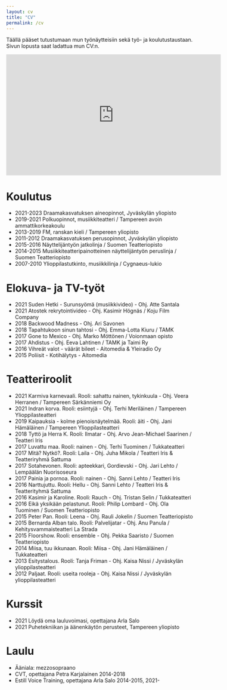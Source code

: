 ```yaml
---
layout: cv
title: "CV"
permalink: /cv
---
```


Täällä pääset tutustumaan mun työnäytteisiin sekä työ- ja koulutustaustaan. Sivun lopusta saat ladattua mun CV:n.

<iframe width="576" height="324" src="https://www.youtube.com/embed/98BxLvTSQhU" title="YouTube video player" frameborder="0" allow="accelerometer; autoplay; clipboard-write; encrypted-media; gyroscope; picture-in-picture" allowfullscreen> </iframe>

# Koulutus
* 2021-2023 Draamakasvatuksen aineopinnot, Jyväskylän yliopisto
* 2019-2021 Polkuopinnot, musiikkiteatteri / Tampereen avoin ammattikorkeakoulu
* 2013-2019 FM, ranskan kieli / Tampereen yliopisto
* 2011-2012 Draamakasvatuksen perusopinnot, Jyväskylän yliopisto
* 2015-2016 Näyttelijäntyön jatkolinja / Suomen Teatteriopisto
* 2014-2015 Musiikkiteatteripainotteinen näyttelijäntyön peruslinja / Suomen Teatteriopisto
* 2007-2010 Ylioppilastutkinto, musiikkilinja / Cygnaeus-lukio

# Elokuva- ja TV-työt
* 2021 Suden Hetki - Surunsyömä (musiikkivideo) - Ohj. Atte Santala
* 2021 Atostek rekrytointivideo - Ohj. Kasimir Högnäs / Koju Film Company
* 2018 Backwood Madness - Ohj. Ari Savonen
* 2018 Tapahtukoon sinun tahtosi - Ohj. Emma-Lotta Kiuru / TAMK
* 2017 Gone to Mexico - Ohj. Marko Möttönen / Voionmaan opisto
* 2017 Ahdistus - Ohj. Eeva Lahtinen / TAMK ja Taimi Ry
* 2016 Vihreät valot - väärät bileet - Aitomedia & Yleiradio Oy
* 2015 Poliisit - Kotihälytys - Aitomedia

# Teatteriroolit
* 2021 Karmiva karnevaali. Rooli: sahattu nainen, tykinkuula - Ohj. Veera Herranen / Tampereen Särkänniemi Oy
* 2021 Indran korva. Rooli: esiintyjä - Ohj. Terhi Meriläinen / Tampereen Ylioppilasteatteri
* 2019 Kaipauksia - kolme pienoisnäytelmää. Rooli: äiti - Ohj. Jani Hämäläinen / Tampereen Ylioppilasteatteri
* 2018 Tyttö ja Herra K. Rooli: Ilmatar - Ohj. Arvo Jean-Michael Saarinen / Teatteri Iris
* 2017 Luvattu maa. Rooli: nainen - Ohj. Terhi Tuominen / Tukkateatteri
* 2017 Mitä? Nytkö?. Rooli: Laila - Ohj. Juha Mikola / Teatteri Iris & Teatteriryhmä Sattuma
* 2017 Sotahevonen. Rooli: apteekkari, Gordievski - Ohj. Jari Lehto / Lempäälän Nuorisoseura
* 2017 Painia ja pornoa. Rooli: nainen - Ohj. Sanni Lehto / Teatteri Iris
* 2016 Narttujuttu. Rooli: Hellu - Ohj. Sanni Lehto / Teatteri Iris & Teatterityhmä Sattuma
* 2016 Kasimir ja Karoline. Rooli: Rauch - Ohj. Tristan Selin / Tukkateatteri
* 2016 Eikä yksikään pelastunut. Rooli: Philip Lombard - Ohj. Ola Tuominen / Suomen Teatteriopisto
* 2015 Peter Pan. Rooli: Leena - Ohj. Rauli Jokelin / Suomen Teatteriopisto
* 2015 Bernarda Alban talo. Rooli: Palvelijatar - Ohj. Anu Panula / Kehitysvammaisteatteri La Strada
* 2015 Floorshow. Rooli: ensemble - Ohj. Pekka Saaristo / Suomen Teatteriopisto
* 2014 Miisa, tuu ikkunaan. Rooli: Miisa - Ohj. Jani Hämäläinen / Tukkateatteri
* 2013 Esitystalous. Rooli: Tanja Friman - Ohj. Kaisa Nissi / Jyväskylän ylioppilasteatteri
* 2012 Paljaat. Rooli: useita rooleja - Ohj. Kaisa Nissi / Jyväskylän ylioppilasteatteri

# Kurssit
* 2021 Löydä oma lauluvoimasi, opettajana Arla Salo
* 2021 Puhetekniikan ja äänenkäytön perusteet, Tampereen yliopisto

# Laulu
* Ääniala: mezzosopraano
* CVT, opettajana Petra Karjalainen 2014-2018
* Estill Voice Training, opettajana Arla Salo 2014-2015, 2021-